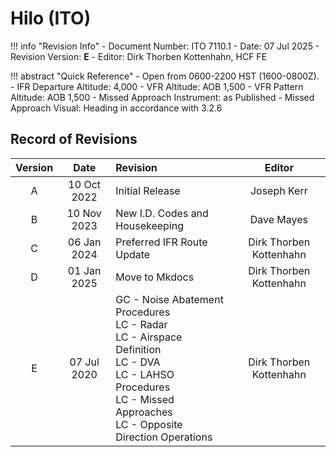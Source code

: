 # Hilo (ITO)

!!! info "Revision Info"
    - Document Number: ITO 7110.1
    - Date: 07 Jul 2025
    - Revision Version: **E**
    - Editor: Dirk Thorben Kottenhahn, HCF FE

!!! abstract "Quick Reference"
    - Open from 0600-2200 HST (1600-0800Z).
    - IFR Departure Altitude: 4,000
    - VFR Altitude: AOB 1,500
    - VFR Pattern Altitude: AOB 1,500
    - Missed Approach Instrument: as Published
    - Missed Approach Visual: Heading in accordance with 3.2.6

## Record of Revisions

| Version | Date | Revision | Editor |
|:---:|:---:|:---|:---:|
| A | 10 Oct 2022 | Initial Release | Joseph Kerr |
| B | 10 Nov 2023 | New I.D. Codes and Housekeeping | Dave Mayes |
| C | 06 Jan 2024 | Preferred IFR Route Update | Dirk Thorben Kottenhahn |
| D | 01 Jan 2025 | Move to Mkdocs | Dirk Thorben Kottenhahn |
| E | 07 Jul 2020 | GC - Noise Abatement Procedures<br>LC - Radar<br>LC - Airspace Definition<br>LC - DVA<br>LC - LAHSO Procedures<br>LC - Missed Approaches<br>LC - Opposite Direction Operations | Dirk Thorben Kottenhahn |
